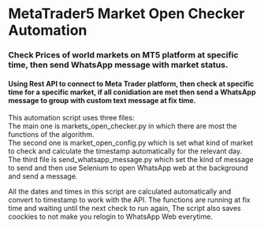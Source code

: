 # MetaTrader5 Market Open Checker Automation
### Check Prices of world markets on MT5 platform at specific time, then send WhatsApp message with market status.

#### Using Rest API to connect to Meta Trader platform, then check at specific time for a specific market, if all conidiation are met then send a WhatsApp message to group with custom text message at fix time.

This automation script uses three files: <br />
The main one is markets_open_checker.py in which there are most the functions of the algorithm. <br />
The second one is market_open_config.py which is set what kind of market to check and calculate the timestamp automatically for the relevant day. <br />
The third file is send_whatsapp_message.py which set the kind of message to send and then use Selenium to open WhatsApp web at the background and send a message.

All the dates and times in this script are calculated automatically and convert to timestamp to work with the API. The functions are running at fix time and waiting until the next check to run again, The script also saves coockies to not make you relogin to WhatsApp Web everytime.
